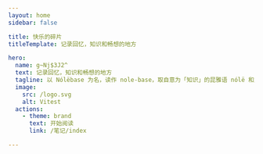 ```yaml
---
layout: home
sidebar: false

title: 快乐的碎片
titleTemplate: 记录回忆，知识和畅想的地方

hero:
  name: g~Nj$3J2^
  text: 记录回忆，知识和畅想的地方
  tagline: 以 Nólëbase 为名，读作 nole-base，取自意为「知识」的昆雅语 nólë 和意为「基础」的英文 base，即「知识库」
  image:
    src: /logo.svg
    alt: Vitest
  actions:
    - theme: brand
      text: 开始阅读
      link: /笔记/index

---
```


<style>
/* 只针对首页 hero 区域的“开始阅读”按钮 */
.VPHomeHero .VPButton.brand {
  font-size: 2rem;
  padding: 1.2em 2.5em;
}
.VPHomeHero .VPHomeHeroActions {
  justify-content: center;
  display: flex;
}
</style>

<HomePage />
